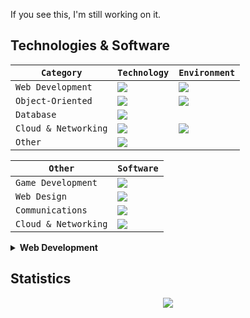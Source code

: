 If you see this, I'm still working on it.

<h2>Technologies & Software</h2>

| `Category` | `Technology` | `Environment` |
| -- | -- | -- |
|`Web Development`|<img src="https://skillicons.dev/icons?i=html,css,js,nodejs&perline=2"/>|<img src="https://skillicons.dev/icons?i=vscode,figma"/>|
|`Object-Oriented`|<img src="https://skillicons.dev/icons?i=cs,java"/>|<img src="https://skillicons.dev/icons?i=visualstudio"/>|
|`Database`|<img src="https://skillicons.dev/icons?i=mysql,mongodb"/>||
|`Cloud & Networking`|<img src="https://skillicons.dev/icons?i=bash,linux"/>|<img src="https://skillicons.dev/icons?i=aws,ubuntu"/>|
|`Other`|<img src="https://skillicons.dev/icons?i=bash,linux"/>||


| `Other` | `Software`|
| -- | -- | 
|`Game Development`|<img src="https://skillicons.dev/icons?i=robloxstudio"/>|
|`Web Design`|<img src="https://skillicons.dev/icons?i=figma"/>|
|`Communications`|<img src="https://skillicons.dev/icons?i=discord"/>|
|`Cloud & Networking`|<img src="https://skillicons.dev/icons?i=bash,linux"/>|


<details>
<summary><b>Web Development</b></summary>
<img src="https://skillicons.dev/icons?i=html,css,js,nodejs&perline=3"/>
</details>


## Statistics
<div align="center">
<img src="http://github-profile-summary-cards.vercel.app/api/cards/profile-details?username=deltagamingch&theme=tokyonight"/>
</div>
